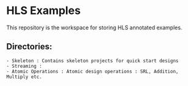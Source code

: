 # HLS Examples

This repository is the workspace for storing HLS annotated examples. 

## Directories:
    - Skeleton : Contains skeleton projects for quick start designs
    - Streaming : 
    - Atomic Operations : Atomic design operations : SRL, Addition, Multiply etc. 


